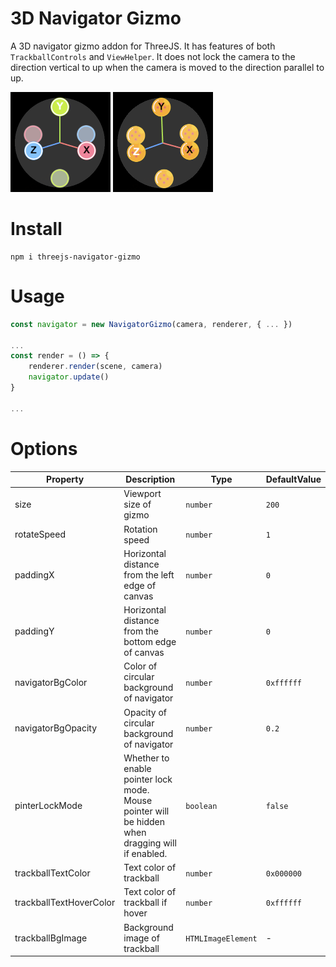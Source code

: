 
# 3D Navigator Gizmo

A 3D navigator gizmo addon for ThreeJS. It has features of both `TrackballControls` and `ViewHelper`. It does not lock the camera to the direction vertical to up when the camera is moved to the direction parallel to up.

<img src="./screenshot-1.png" width=160>
<img src="./screenshot-2.png" width=160>

# Install

```
npm i threejs-navigator-gizmo
```

# Usage

```javascript
const navigator = new NavigatorGizmo(camera, renderer, { ... })

...
const render = () => {
	renderer.render(scene, camera)
	navigator.update()
}

...
```

# Options

| Property | Description | Type | DefaultValue|
| --- | --- | --- | -- |
| size |  Viewport size of gizmo | `number` | `200` |
| rotateSpeed | Rotation speed | `number` | `1` |
| paddingX | Horizontal distance from the left edge of canvas | `number` | `0` |
| paddingY | Horizontal distance from the bottom edge of canvas | `number` | `0` |
| navigatorBgColor | Color of circular background of navigator  | `number` | `0xffffff` |
| navigatorBgOpacity | Opacity of circular background of navigator  | `number` | `0.2` |
| pinterLockMode | Whether to enable pointer lock mode. Mouse pointer will be hidden when dragging will if enabled. |  `boolean` | `false` |
| trackballTextColor | Text color of trackball | `number` | `0x000000` |
| trackballTextHoverColor | Text color of trackball if hover | `number` | `0xffffff` |
| trackballBgImage | Background image of trackball | `HTMLImageElement` | - |
